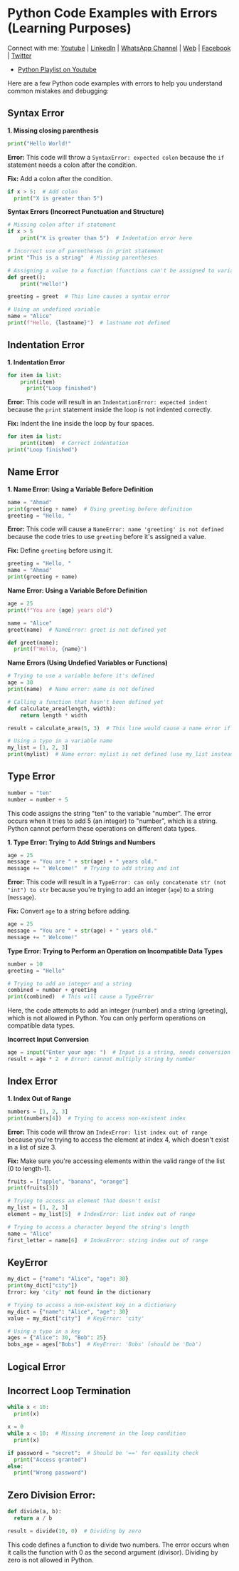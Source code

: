 # Python Code Examples with Errors (Learning Purposes)

Connect with me: [Youtube](https://www.youtube.com/yasirbhutta) \| [LinkedIn](https://www.linkedin.com/in/yasirbhutta/) \| [WhatsApp Channel](https://whatsapp.com/channel/0029VaC3BC160eBZZSs3CW0c) \| [Web](https://yasirbhutta.github.io/) \| [Facebook](https://www.facebook.com/yasirbhutta786) \| [Twitter](https://twitter.com/yasirbhutta)

- [Python Playlist on Youtube](https://www.youtube.com/playlist?list=PLKYRx0Ibk7Vi-CC7ik98qT0VKK0F7ikja)

Here are a few Python code examples with errors to help you understand common mistakes and debugging:

## Syntax Error

**1. Missing closing parenthesis**

```python
print("Hello World!"
```



**Error:** This code will throw a `SyntaxError: expected colon` because the `if` statement needs a colon after the condition.

**Fix:** Add a colon after the condition.

```python
if x > 5:  # Add colon
  print("X is greater than 5")
```

**Syntax Errors (Incorrect Punctuation and Structure)**

```python
# Missing colon after if statement
if x > 5
    print("X is greater than 5")  # Indentation error here

# Incorrect use of parentheses in print statement
print "This is a string"  # Missing parentheses

# Assigning a value to a function (functions can't be assigned to variables)
def greet():
    print("Hello!")

greeting = greet  # This line causes a syntax error

# Using an undefined variable
name = "Alice"
print(f"Hello, {lastname}")  # lastname not defined
```

## Indentation Error

**1. Indentation Error**

```python
for item in list:
    print(item)
      print("Loop finished")
```

**Error:** This code will result in an `IndentationError: expected indent` because the `print` statement inside the loop is not indented correctly.

**Fix:** Indent the line inside the loop by four spaces.

```python
for item in list:
    print(item)  # Correct indentation
print("Loop finished")
```

## Name Error

**1. Name Error: Using a Variable Before Definition**

```python
name = "Ahmad"
print(greeting + name)  # Using greeting before definition
greeting = "Hello, "
```

**Error:** This code will cause a `NameError: name 'greeting' is not defined` because the code tries to use `greeting` before it's assigned a value.

**Fix:** Define `greeting` before using it.

```python
greeting = "Hello, "
name = "Ahmad"
print(greeting + name)
```

**Name Error: Using a Variable Before Definition**

```python
age = 25
print(f"You are {age} years old")

name = "Alice"
greet(name)  # NameError: greet is not defined yet

def greet(name):
  print(f"Hello, {name}")
```
**Name Errors (Using Undefied Variables or Functions)**
```python
# Trying to use a variable before it's defined
age = 30
print(name)  # Name error: name is not defined

# Calling a function that hasn't been defined yet
def calculate_area(length, width):
    return length * width

result = calculate_area(5, 3)  # This line would cause a name error if calculate_area is defined after this point

# Using a typo in a variable name
my_list = [1, 2, 3]
print(mylist)  # Name error: mylist is not defined (use my_list instead)
```

## Type Error

```python
number = "ten"
number = number + 5
```

This code assigns the string "ten" to the variable "number". 
The error occurs when it tries to add 5 (an integer) to "number", which is a string. Python cannot perform these operations on different data types.

**1. Type Error: Trying to Add Strings and Numbers**

```python
age = 25
message = "You are " + str(age) + " years old."
message += " Welcome!"  # Trying to add string and int
```

**Error:** This code will result in a `TypeError: can only concatenate str (not "int") to str` because you're trying to add an integer (`age`) to a string (`message`).

**Fix:** Convert `age` to a string before adding.

```python
age = 25
message = "You are " + str(age) + " years old."
message += " Welcome!"
```

**Type Error: Trying to Perform an Operation on Incompatible Data Types**

```python
number = 10
greeting = "Hello"

# Trying to add an integer and a string
combined = number + greeting
print(combined)  # This will cause a TypeError
```
Here, the code attempts to add an integer (number) and a string (greeting), which is not allowed in Python. You can only perform operations on compatible data types.

**Incorrect Input Conversion**

```python
age = input("Enter your age: ")  # Input is a string, needs conversion
result = age * 2  # Error: cannot multiply string by number
```

## Index Error

**1. Index Out of Range**

```python
numbers = [1, 2, 3]
print(numbers[4])  # Trying to access non-existent index
```

**Error:** This code will throw an `IndexError: list index out of range` because you're trying to access the element at index 4, which doesn't exist in a list of size 3.

**Fix:** Make sure you're accessing elements within the valid range of the list (0 to length-1).


```python
fruits = ["apple", "banana", "orange"]
print(fruits[3])
```

```python
# Trying to access an element that doesn't exist
my_list = [1, 2, 3]
element = my_list[5]  # IndexError: list index out of range

# Trying to access a character beyond the string's length
name = "Alice"
first_letter = name[6]  # IndexError: string index out of range
```

## KeyError

```python
my_dict = {"name": "Alice", "age": 30}
print(my_dict["city"])  
Error: key 'city' not found in the dictionary
```

```python
# Trying to access a non-existent key in a dictionary
my_dict = {"name": "Alice", "age": 30}
value = my_dict["city"]  # KeyError: 'city'

# Using a typo in a key
ages = {"Alice": 30, "Bob": 25}
bobs_age = ages["Bobs"]  # KeyError: 'Bobs' (should be 'Bob')

```
## Logical Error

## Incorrect Loop Termination

```python
while x < 10:  
  print(x)
```

```python
x = 0
while x < 10:  # Missing increment in the loop condition
  print(x)
```

```python
if password = "secret":  # Should be '==' for equality check
  print("Access granted")
else:
  print("Wrong password")
```

## Zero Division Error:

```python
def divide(a, b):
  return a / b

result = divide(10, 0)  # Dividing by zero
```

This code defines a function to divide two numbers. 
The error occurs when it calls the function with 0 as the second argument (divisor). Dividing by zero is not allowed in Python.



